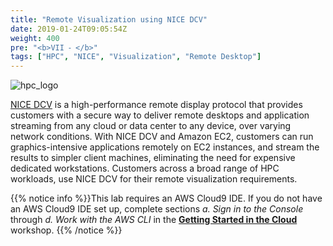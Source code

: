 ```yaml
---
title: "Remote Visualization using NICE DCV"
date: 2019-01-24T09:05:54Z
weight: 400
pre: "<b>VII ⁃ </b>"
tags: ["HPC", "NICE", "Visualization", "Remote Desktop"]
---
```


![hpc_logo](/images/nice-dcv/nice-dcv-logo.png)

[NICE DCV](https://aws.amazon.com/hpc/dcv/) is a high-performance remote display protocol that provides customers with a secure way to deliver remote desktops and application streaming from any cloud or data center to any device, over varying network conditions. With NICE DCV and Amazon EC2, customers can run graphics-intensive applications remotely on EC2 instances, and stream the results to simpler client machines, eliminating the need for expensive dedicated workstations. Customers across a broad range of HPC workloads, use NICE DCV for their remote visualization requirements.

{{% notice info %}}This lab requires an AWS Cloud9 IDE. If you do not have an AWS Cloud9 IDE set up, complete sections *a. Sign in to the Console* through *d. Work with the AWS CLI* in the [**Getting Started in the Cloud**](/02-aws-getting-started.html) workshop.
{{% /notice %}}


